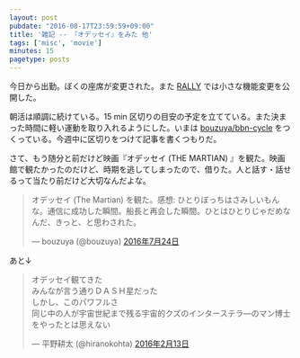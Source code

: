 ```yaml
---
layout: post
pubdate: "2016-08-17T23:59:59+09:00"
title: '雑記 -- 『オデッセイ』をみた 他'
tags: ['misc', 'movie']
minutes: 15
pagetype: posts
---
```

今日から出勤。ぼくの座席が変更された。また [RALLY](https://rallyapp.jp) では小さな機能変更を公開した。

朝活は順調に続けている。15 min 区切りの目安の予定を立てている。また決まった時間に軽い運動を取り入れるようにした。いまは [bouzuya/bbn-cycle][] をつくっている。今週中に区切りをつけて記事を書くつもりだ。

さて、もう随分と前だけど映画『オデッセイ (THE MARTIAN) 』を観た。映画館で観たかったのだけど、時期を逃してしまったので、借りた。人と話す・話せるって当たり前だけど大切なんだよな。

<blockquote class="twitter-tweet" data-lang="ja"><p lang="ja" dir="ltr">オデッセイ (The Martian) を観た。感想: ひとりぼっちはさみしいもんな。通信に成功した瞬間。船長と再会した瞬間。ひとはひとりじゃだめなんだ、きっと、と思わされた。</p>&mdash; bouzuya (@bouzuya) <a href="https://twitter.com/bouzuya/status/757013291801509888">2016年7月24日</a></blockquote>
<script async src="//platform.twitter.com/widgets.js" charset="utf-8"></script>

あと↓

<blockquote class="twitter-tweet" data-lang="ja"><p lang="ja" dir="ltr">オデッセイ観てきた<br>みんなが言う通りＤＡＳＨ星だった<br>しかし、このパワフルさ<br>同じ中の人が宇宙世紀まで残る宇宙的クズのインターステラ―のマン博士をやったとは思えない</p>&mdash; 平野耕太 (@hiranokohta) <a href="https://twitter.com/hiranokohta/status/698357232396689408">2016年2月13日</a></blockquote>
<script async src="//platform.twitter.com/widgets.js" charset="utf-8"></script>

[bouzuya/bbn-cycle]: https://github.com/bouzuya/bbn-cycle
